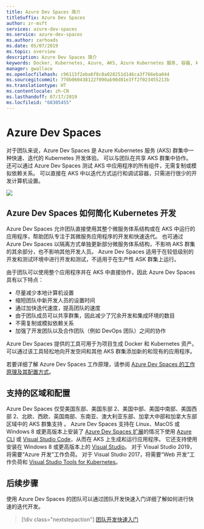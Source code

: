 ```yaml
---
title: Azure Dev Spaces 简介
titleSuffix: Azure Dev Spaces
author: zr-msft
services: azure-dev-spaces
ms.service: azure-dev-spaces
ms.author: zarhoads
ms.date: 05/07/2019
ms.topic: overview
description: Azure Dev Spaces 简介
keywords: Docker, Kubernetes, Azure, AKS, Azure Kubernetes 服务, 容器, kubectl, k8s
manager: gwallace
ms.openlocfilehash: c96115f2eba6f8c8a028251d146ca3f766eba044
ms.sourcegitcommit: 770b060438122f090ab90d81e3ff2f023455213b
ms.translationtype: HT
ms.contentlocale: zh-CN
ms.lasthandoff: 07/17/2019
ms.locfileid: "68305455"
---
```

# <a name="azure-dev-spaces"></a>Azure Dev Spaces

对于团队来说，Azure Dev Spaces 是 Azure Kubernetes 服务 (AKS) 群集中一种快速、迭代的 Kubernetes 开发体验。 可以与团队在共享 AKS 群集中协作。 还可以通过 Azure Dev Spaces 测试 AKS 中应用程序的所有组件，无需复制或模拟依赖关系。 可以直接在 AKS 中以迭代方式运行和调试容器，只需进行很少的开发计算机设置。

![](media/azure-dev-spaces/collaborate-graphic.gif)


## <a name="how-azure-dev-spaces-simplifies-kubernetes-development"></a>Azure Dev Spaces 如何简化 Kubernetes 开发

Azure Dev Spaces 允许团队直接使用其整个微服务体系结构或在 AKS 中运行的应用程序，帮助团队专注于其微服务应用程序的开发和快速迭代。 也可通过 Azure Dev Spaces 以隔离方式单独更新部分微服务体系结构，不影响 AKS 群集的其余部分，也不影响其他开发人员。 Azure Dev Spaces 适用于在较低级别的开发和测试环境中进行开发和测试，不适用于在生产性 ASK 群集上运行。

由于团队可以使用整个应用程序并在 AKS 中直接协作，因此 Azure Dev Spaces 具有以下特点：

* 尽量减少本地计算机设置
* 缩短团队中新开发人员的设置时间
* 通过加快迭代速度，提高团队的速度
* 由于团队成员可以共享群集，因此减少了冗余开发和集成环境的数目
* 不需复制或模拟依赖关系
* 加强了开发团队以及合作团队（例如 DevOps 团队）之间的协作

Azure Dev Spaces 提供的工具可用于为项目生成 Docker 和 Kubernetes 资产。 可以通过该工具轻松地向开发空间和其他 AKS 群集添加新的和现有的应用程序。

若要详细了解 Azure Dev Spaces 工作原理，请参阅 [Azure Dev Spaces 的工作原理及其配置方式][how-dev-spaces-works]。

## <a name="supported-regions-and-configurations"></a>支持的区域和配置

Azure Dev Spaces 仅受美国东部、美国东部 2、美国中部、美国中南部、美国西部 2、北欧、西欧、英国南部、东南亚、澳大利亚东部、加拿大中部和加拿大东部区域中的 AKS 群集支持             。 Azure Dev Spaces 支持在 Linux、MacOS 或 Windows 8 或更高版本上安装了 [Azure Dev Spaces 扩展](https://marketplace.visualstudio.com/items?itemName=azuredevspaces.azds)的情况下使用 [Azure CLI](/cli/azure/install-azure-cli?view=azure-cli-latest) 或 [Visual Studio Code](https://code.visualstudio.com/download)，从而在 AKS 上生成和运行应用程序。 它还支持使用安装在 Windows 8 或更高版本上的 [Visual Studio](https://aka.ms/vsdownload?utm_source=mscom&utm_campaign=msdocs)。 对于 Visual Studio 2019，将需要“Azure 开发”工作负荷。 对于 Visual Studio 2017，将需要“Web 开发”工作负荷和 [Visual Studio Tools for Kubernetes](https://aka.ms/get-vsk8stools)。

## <a name="next-steps"></a>后续步骤

使用 Azure Dev Spaces 的团队可以通过团队开发快速入门详细了解如何进行快速的迭代开发。

> [!div class="nextstepaction"]
> [团队开发快速入门](quickstart-team-development.md)


[how-dev-spaces-works]: how-dev-spaces-works.md
[team-development-quickstart]: quickstart-team-development.md
